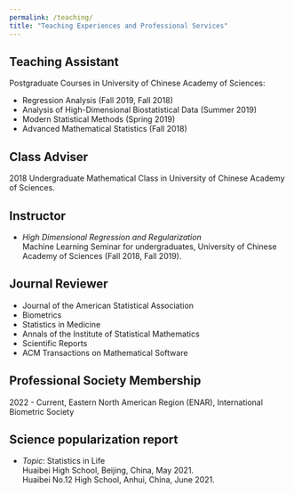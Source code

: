 ```yaml
---
permalink: /teaching/
title: "Teaching Experiences and Professional Services"
---
```


## Teaching Assistant
  Postgraduate Courses in University of Chinese Academy of Sciences:  
- Regression Analysis (Fall 2019, Fall 2018)
- Analysis of High-Dimensional Biostatistical Data (Summer 2019) 
- Modern Statistical Methods (Spring 2019)  
- Advanced Mathematical Statistics (Fall 2018)

## Class Adviser
2018 Undergraduate Mathematical Class in University of Chinese Academy of Sciences.

## Instructor
- *High Dimensional Regression and Regularization*  
Machine Learning Seminar for undergraduates, University of Chinese Academy of Sciences (Fall 2018, Fall 2019).  

## Journal Reviewer
- Journal of the American Statistical Association
- Biometrics
- Statistics in Medicine
- Annals of the Institute of Statistical Mathematics
- Scientific Reports
- ACM Transactions on Mathematical Software

## Professional Society Membership
2022 - Current, Eastern North American Region (ENAR), International Biometric Society

## Science popularization report
- *Topic*: Statistics in Life  
Huaibei High School, Beijing, China, May 2021.  
Huaibei No.12 High School, Anhui, China, June 2021.  



